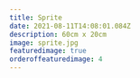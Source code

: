 ```yaml
---
title: Sprite
date: 2021-08-11T14:08:01.084Z
description: 60cm x 20cm
image: sprite.jpg
featuredimage: true
orderoffeaturedimage: 4
---
```

